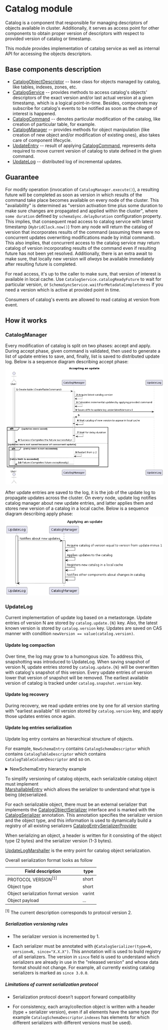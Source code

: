 # Catalog module

Catalog is a component that responsible for managing descriptors of objects available in cluster.
Additionally, it serves as access point for other components to obtain proper version of descriptors
with respect to provided version of catalog or timestamp.

This module provides implementation of catalog service as well as internal API for accessing the
objects descriptors.

## Base components description

* [CatalogObjectDescriptor](src/main/java/org/apache/ignite/internal/catalog/descriptors/CatalogObjectDescriptor.java) --
  base class for objects managed by catalog, like tables, indexes, zones, etc.
* [CatalogService](src/main/java/org/apache/ignite/internal/catalog/CatalogService.java) -- provides
  methods to access catalog's objects' descriptors of the exact version and/or last actual version at 
  a given timestamp, which is a logical point-in-time. Besides, components may subscribe for catalog's
  events to be notified as soon as the change of interest is happened.
* [CatalogCommand](src/main/java/org/apache/ignite/internal/catalog/CatalogCommand.java) -- denotes
  particular modification of the catalog, like creation of particular table, for example.
* [CatalogManager](src/main/java/org/apache/ignite/internal/catalog/CatalogManager.java) -- provides
  methods for object manipulation (like creation of new object and/or modification of existing ones),
  also takes care of component lifecycle.
* [UpdateEntry](src/main/java/org/apache/ignite/internal/catalog/storage/UpdateEntry.java) -- 
  result of applying [CatalogCommand](src/main/java/org/apache/ignite/internal/catalog/CatalogCommand.java),
  represents delta required to move current version of catalog to state defined in the given command. 
* [UpdateLog](src/main/java/org/apache/ignite/internal/catalog/storage/UpdateLog.java) -- distributed
  log of incremental updates.

## Guarantee

For modify operation (invocation of `CatalogManager.execute()`), a resulting future will be completed
as soon as version in which results of the command take place becomes available on every node of the
cluster. This "availability" is determined as "version activation time plus some duration to make
sure changes are propagated and applied within the cluster", where `some duration` defined by 
`schemaSync.delayDuration` configuration property. This implies, that consequent read access to 
catalog service with latest timestamp (`HybridClock.now()`) from any node will return the catalog of
version that incorporates results of the command (assuming there were no concurrent updates overwriting
modifications made by initial command). This also implies, that concurrent access to the catalog service
may return catalog of version incorporating results of the command even if resulting future has not been
yet resolved. Additionally, there is an extra await to make sure, that locally new version will 
_always_ be available immediately after resulting future is completed. 

For read access, it's up to the caller to make sure, that version of interest is available in local
cache. Use `CatalogService.catalogReadyFuture` to wait for particular version, or 
`SchemaSyncService.waitForMetadataCompleteness` if you need a version which is active at provided 
point in time.

Consumers of catalog's events are allowed to read catalog at version from event. 

## How it works

### CatalogManager

Every modification of catalog is split on two phases: accept and apply. During accept phase, given command
is validated, then used to generate a list of update entries to save, and, finally, list is saved to 
distributed update log. Below is a sequence diagram describing accept phase:
![Accepting catalog update](tech-notes/accept_update_flow.png)

After update entries are saved to the log, it is the job of the update log to propagate updates across the
cluster. On every node, update log notifies catalog manager about new update entries, and latter applies
them and stores new version of a catalog in a local cache. Below is a sequence diagram describing apply phase:
![Applying catalog update](tech-notes/apply_update_flow.png)

### UpdateLog

Current implementation of update log based on a metastorage. Update entries of version N are stored by
`catalog.update.{N}` key. Also, the latest known version is stored by `catalog.version` key. Updates
are saved on CAS manner with condition `newVersion == value(catalog.version)`.

#### Update log compaction

Over time, the log may grow to a humongous size. To address this, snapshotting was introduced to UpdateLog.
When saving snapshot of version N, update entries stored by `catalog.update.{N}` will be overwritten with
catalog's snapshot of this version. Every update entries of version lower that version of snapshot will be
removed. The earliest available version of catalog is tracked under `catalog.snapshot.version` key.

#### Update log recovery

During recovery, we read update entries one by one for all version starting with "earliest available" till
version stored by `catalog.version` key, and apply those updates entries once again.

#### Update log entries serialization

Update log entry contains an hierarchical structure of objects.

For example, `NewSchemaEntry` contains `CatalogSchemaDescriptor` which
contains `CatalogTableDescriptor` which contains
`CatalogTableColumnDescriptor` and so on.

<details>
  <summary>NewSchemaEntry hierarchy example</summary>

* NewSchemaEntry
  * CatalogSchemaDescriptor
    * CatalogTableDescriptor[]
      * CatalogTableSchemaVersions
        * CatalogTableColumnDescriptor
      * CatalogTableColumnDescriptor\[\]
      *  ...
  * ...
  * CatalogIndexDescriptor\[\]
</details>

To simplify versioning of catalog objects, each serializable catalog object must implement  
[MarshallableEntry](src/main/java/org/apache/ignite/internal/catalog/storage/serialization/MarshallableEntry.java)
which allows the serializer to understand what type is being (de)serialized.

For each serializable object, there must be an external serializer that implements the 
[CatalogObjectSerializer](src/main/java/org/apache/ignite/internal/catalog/storage/serialization/CatalogObjectSerializer.java)
interface and is marked with the 
[CatalogSerializer](src/main/java/org/apache/ignite/internal/catalog/storage/serialization/CatalogSerializer.java) annotation.
This annotation specifies the serializer version and the object type, and this information is used to dynamically
build a registry of all existing serializers
[CatalogEntrySerializerProvider](src/main/java/org/apache/ignite/internal/catalog/storage/serialization/CatalogEntrySerializerProvider.java)

When serializing an object, a header is written for it consisting of the  object type (2 bytes) and the serializer version (1-3 bytes).

[UpdateLogMarshaller](src/main/java/org/apache/ignite/internal/catalog/storage/serialization/UpdateLogMarshaller.java)
is the entry point for catalog object serialization.

Overall serialization format looks as follow

| Field description                   | type   |
|-------------------------------------|--------|
| PROTOCOL VERSION<sup>[1]</sup>      | short  | 
| Object type                         | short  |
| Object serialization format version | varint |
| Object payload                      | ...    |

<sup>[1]</sup> The current description corresponds to protocol version 2.

##### Serialization versioning rules

-   The serializer version is incremented by 1.

-   Each serializer must be annotated with
    `@CatalogSerializer(type=N, version=N, since="X.X.X")`. This
    annotation will is used to build registry of all serializers. The
    version in `since` field is used to understand which
    serializers are already in use in the "released version" and whose
    data format should not change. For example, all currently existing
    catalog serializers is marked as `since 3.0.0`.

##### Limitations of current serialization protocol

-   Serialization protocol doesn’t support forward compatibility

-   For consistency, each array/collection object is written with a
    header (type + serializer version), even if all elements have the
    same type (for example `CatalogSchemaDescriptor`.`indexes` has
    elements for which different serializers with different versions
    must be used).
